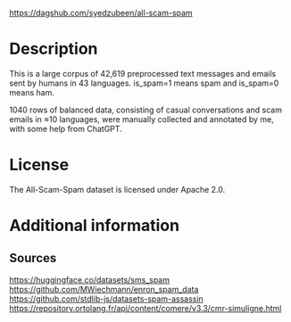 https://dagshub.com/syedzubeen/all-scam-spam

# Description

This is a large corpus of 42,619 preprocessed text messages and emails sent by humans in 43 languages. is_spam=1 means spam and is_spam=0 means ham.

1040 rows of balanced data, consisting of casual conversations and scam emails in ≈10 languages, were manually collected and annotated by me, with some help from ChatGPT.

# License

The All-Scam-Spam dataset is licensed under Apache 2.0.

# Additional information

## Sources

https://huggingface.co/datasets/sms_spam
https://github.com/MWiechmann/enron_spam_data
https://github.com/stdlib-js/datasets-spam-assassin
https://repository.ortolang.fr/api/content/comere/v3.3/cmr-simuligne.html
